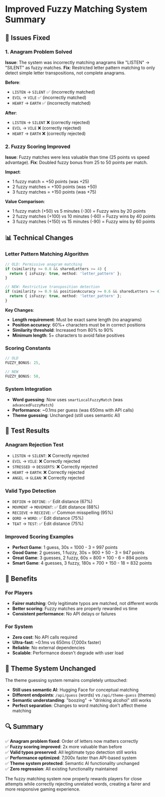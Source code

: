 # Improved Fuzzy Matching System Summary

## 🔧 **Issues Fixed**

### 1. **Anagram Problem Solved**
**Issue**: The system was incorrectly matching anagrams like "LISTEN" → "SILENT" as fuzzy matches.
**Fix**: Restricted letter pattern matching to only detect simple letter transpositions, not complete anagrams.

**Before**:
- `LISTEN` → `SILENT` ✅ (incorrectly matched)
- `EVIL` → `VILE` ✅ (incorrectly matched)  
- `HEART` → `EARTH` ✅ (incorrectly matched)

**After**:
- `LISTEN` → `SILENT` ❌ (correctly rejected)
- `EVIL` → `VILE` ❌ (correctly rejected)
- `HEART` → `EARTH` ❌ (correctly rejected)

### 2. **Fuzzy Scoring Improved**
**Issue**: Fuzzy matches were less valuable than time (25 points vs speed advantage).
**Fix**: Doubled fuzzy bonus from 25 to 50 points per match.

**Impact**:
- 1 fuzzy match = +50 points (was +25)
- 2 fuzzy matches = +100 points (was +50)  
- 3 fuzzy matches = +150 points (was +75)

**Value Comparison**:
- 1 fuzzy match (+50) vs 5 minutes (-30) = Fuzzy wins by 20 points
- 2 fuzzy matches (+100) vs 10 minutes (-60) = Fuzzy wins by 40 points
- 3 fuzzy matches (+150) vs 15 minutes (-90) = Fuzzy wins by 60 points

## 📊 **Technical Changes**

### **Letter Pattern Matching Algorithm**
```typescript
// OLD: Permissive anagram matching
if (similarity >= 0.8 && sharedLetters >= 4) {
  return { isFuzzy: true, method: 'letter_pattern' };
}

// NEW: Restrictive transposition detection
if (similarity >= 0.9 && positionAccuracy >= 0.6 && sharedLetters >= 4) {
  return { isFuzzy: true, method: 'letter_pattern' };
}
```

**Key Changes**:
- **Length requirement**: Must be exact same length (no anagrams)
- **Position accuracy**: 60%+ characters must be in correct positions
- **Similarity threshold**: Increased from 80% to 90%
- **Minimum length**: 5+ characters to avoid false positives

### **Scoring Constants**
```typescript
// OLD
FUZZY_BONUS: 25,

// NEW  
FUZZY_BONUS: 50,
```

### **System Integration**
- **Word guessing**: Now uses `smartLocalFuzzyMatch` (was `advancedFuzzyMatch`)
- **Performance**: ~0.1ms per guess (was 650ms with API calls)
- **Theme guessing**: Unchanged (still uses semantic AI)

## 🧪 **Test Results**

### **Anagram Rejection Test**
- `LISTEN` → `SILENT`: ❌ Correctly rejected
- `EVIL` → `VILE`: ❌ Correctly rejected  
- `STRESSED` → `DESSERTS`: ❌ Correctly rejected
- `HEART` → `EARTH`: ❌ Correctly rejected
- `ANGEL` → `GLEAN`: ❌ Correctly rejected

### **Valid Typo Detection**
- `DEFIEN` → `DEFINE`: ✅ Edit distance (67%)
- `MOVMENT` → `MOVEMENT`: ✅ Edit distance (88%)
- `RECIEVE` → `RECEIVE`: ✅ Common misspelling (95%)
- `QORD` → `WORD`: ✅ Edit distance (75%)
- `TEAT` → `TEST`: ✅ Edit distance (75%)

### **Improved Scoring Examples**
- **Perfect Game**: 1 guess, 30s = 1000 - 3 = 997 points
- **Good Game**: 2 guesses, 1 fuzzy, 30s = 900 + 50 - 3 = 947 points
- **Great Game**: 3 guesses, 2 fuzzy, 60s = 800 + 100 - 6 = 894 points
- **Smart Game**: 4 guesses, 3 fuzzy, 180s = 700 + 150 - 18 = 832 points

## 🎯 **Benefits**

### **For Players**
- **Fairer matching**: Only legitimate typos are matched, not different words
- **Better scoring**: Fuzzy matches are properly rewarded vs time
- **Consistent performance**: No API delays or failures

### **For System**
- **Zero cost**: No API calls required
- **Ultra-fast**: ~0.1ms vs 650ms (7,000x faster)
- **Reliable**: No external dependencies
- **Scalable**: Performance doesn't degrade with user load

## 🚨 **Theme System Unchanged**

The theme guessing system remains completely untouched:
- **Still uses semantic AI**: Hugging Face for conceptual matching
- **Different endpoints**: `/api/guess` (words) vs `/api/theme-guess` (themes)
- **Semantic understanding**: "boozing" → "drinking alcohol" still works
- **Perfect separation**: Changes to word matching don't affect theme matching

## 🔍 **Summary**

✅ **Anagram problem fixed**: Order of letters now matters correctly  
✅ **Fuzzy scoring improved**: 2x more valuable than before  
✅ **Valid typos preserved**: All legitimate typo detection still works  
✅ **Performance optimized**: 7,000x faster than API-based system  
✅ **Theme system protected**: Semantic AI functionality unchanged  
✅ **Zero regression**: All existing functionality maintained  

The fuzzy matching system now properly rewards players for close attempts while correctly rejecting unrelated words, creating a fairer and more responsive gaming experience. 